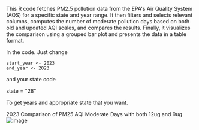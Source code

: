 This R code fetches PM2.5 pollution data from the EPA's Air Quality System (AQS) for a specific state and year range. It then filters and selects relevant columns, computes the number of moderate pollution days based on both old and updated AQI scales, and compares the results. Finally, it visualizes the comparison using a grouped bar plot and presents the data in a table format.

In the code. Just change 

`start_year <- 2023`  
`end_year <- 2023`


and your state code

state = "28"

To get years and appropriate state that you want.

2023 Comparison of PM25 AQI Moderate Days with both 12ug and 9ug
![image](https://github.com/Cuevman81/PM25_AQI_12ug_9ug_Comparison/assets/80535587/5b782e82-7b92-486f-8e8f-b2398c8c123c)

